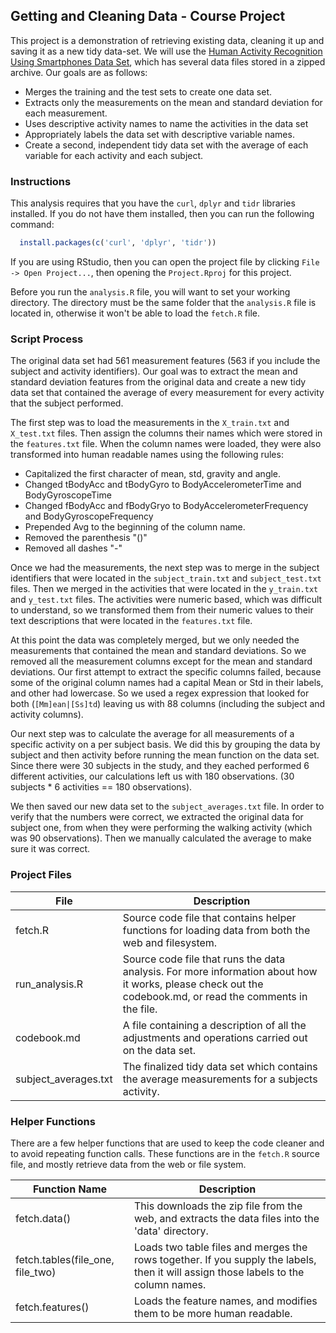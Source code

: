## Getting and Cleaning Data - Course Project

This project is a demonstration of retrieving existing data, cleaning it up and saving it as a new tidy data-set. We will use the [Human Activity Recognition Using Smartphones Data Set](http://archive.ics.uci.edu/ml/datasets/Human+Activity+Recognition+Using+Smartphones), which has several data files stored in a zipped archive. Our goals are as follows:

- Merges the training and the test sets to create one data set.
- Extracts only the measurements on the mean and standard deviation for each measurement.
- Uses descriptive activity names to name the activities in the data set
- Appropriately labels the data set with descriptive variable names.
- Create a second, independent tidy data set with the average of each variable for each activity and each subject.

### Instructions
This analysis requires that you have the `curl`, `dplyr` and `tidr` libraries installed. If you do not have them installed, then you can run the following command:
```r
  install.packages(c('curl', 'dplyr', 'tidr'))
```

If you are using RStudio, then you can open the project file by clicking `File -> Open Project...`, then opening the `Project.Rproj` for this project.

Before you run the `analysis.R` file, you will want to set your working directory. The directory must be the same folder that the `analysis.R` file is located in, otherwise it won't be able to load the `fetch.R` file.

### Script Process
The original data set had 561 measurement features (563  if you include the subject and activity identifiers). Our goal was to extract the mean and standard deviation features from the original data and create a new tidy data set that contained the average of every measurement for every activity that the subject performed.

The first step was to load the measurements in the `X_train.txt` and `X_test.txt` files. Then assign the columns their names which were stored in the `features.txt` file. When the column names were loaded, they were also transformed into human readable names using the following rules:

- Capitalized the first character of mean, std, gravity and angle.
- Changed tBodyAcc and tBodyGyro to BodyAccelerometerTime and BodyGyroscopeTime
- Changed fBodyAcc and fBodyGryo to BodyAccelerometerFrequency and BodyGyroscopeFrequency
- Prepended Avg to the beginning of the column name.
- Removed the parenthesis "()"
- Removed all dashes "-"

Once we had the measurements, the next step was to merge in the subject identifiers that were located in the `subject_train.txt` and `subject_test.txt` files. Then we merged in the activities that were located in the `y_train.txt` and `y_test.txt` files. The activities were numeric based, which was difficult to understand, so we transformed them from their numeric values to their text descriptions that were located in the `features.txt` file.

At this point the data was completely merged, but we only needed the measurements that contained the mean and standard deviations. So we removed all the measurement columns except for the mean and standard deviations. Our first attempt to extract the specific columns failed, because some of the original column names had a capital Mean or Std in their labels, and other had lowercase. So we used a regex expression that looked for both (`[Mm]ean|[Ss]td`) leaving us with 88 columns (including the subject and activity columns).

Our next step was to calculate the average for all measurements of a specific activity on a per subject basis. We did this by grouping the data by subject and then activity before running the mean function on the data set. Since there were 30 subjects in the study, and they eached performed 6 different activities, our calculations left us with 180 observations. (30 subjects * 6 activities == 180 observations).

We then saved our new data set to the `subject_averages.txt` file. In order to verify that the numbers were correct, we extracted the original data for subject one, from when they were performing the walking activity (which was 90 observations). Then we manually calculated the average to make sure it was correct.

### Project Files
| File                 | Description                                                                                                                                                |
|----------------------|------------------------------------------------------------------------------------------------------------------------------------------------------------|
| fetch.R              | Source code file that contains helper functions for loading data from both the web and filesystem.                                                         |
| run_analysis.R       | Source code file that runs the data analysis. For more information about how it works, please check out the codebook.md, or read the comments in the file. |
| codebook.md          | A file containing a description of all the adjustments and operations carried out on the data set.                                                         |
| subject_averages.txt | The finalized tidy data set which contains the average measurements for a subjects activity.                                                               |

### Helper Functions
There are a few helper functions that are used to keep the code cleaner and to avoid repeating function calls. These functions are in the `fetch.R` source file, and mostly retrieve data from the web or file system.

| Function Name                    | Description                                                                                                                         |
|----------------------------------|-------------------------------------------------------------------------------------------------------------------------------------|
| fetch.data()                     | This downloads the zip file from the web, and extracts the data files into the 'data' directory.                                    |
| fetch.tables(file_one, file_two) | Loads two table files and merges the rows together. If you supply the labels, then it will assign those labels to the column names. |
| fetch.features()                 | Loads the feature names, and modifies them to be more human readable.                                                               |
